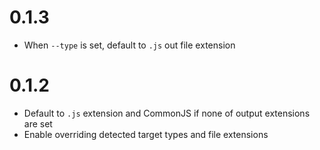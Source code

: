 # 0.1.3

- When `--type` is set, default to `.js` out file extension

# 0.1.2

- Default to `.js` extension and CommonJS if none of output extensions are set
- Enable overriding detected target types and file extensions
